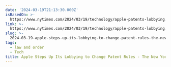 ```yaml
---
date: '2024-03-19T21:13:30.000Z'
isBasedOn: >-
  https://www.nytimes.com/2024/03/19/technology/apple-patents-lobbying.html#:~:text=While%20it%20defends%20itself%20from,bring%20complaints%20before%20the%20I.T.C
link: >-
  https://www.nytimes.com/2024/03/19/technology/apple-patents-lobbying.html#:~:text=While%20it%20defends%20itself%20from,bring%20complaints%20before%20the%20I.T.C
slug: >-
  2024-03-19-apple-steps-up-its-lobbying-to-change-patent-rules-the-new-york-times
tags:
  - law and order
  - Tech
title: Apple Steps Up Its Lobbying to Change Patent Rules - The New York Times
---
```


